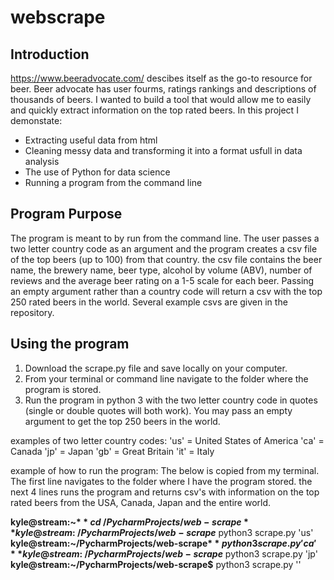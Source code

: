 # webscrape

## Introduction
https://www.beeradvocate.com/ descibes itself as the go-to resource for beer. Beer advocate has user fourms, ratings rankings and descriptions of thousands of beers. I wanted to build a tool that would allow me to easily and quickly extract information on the top rated beers.
In this project I demonstate:
* Extracting useful data from html
* Cleaning messy data and transforming it into a format usfull in data analysis
* The use of Python for data science
* Running a program from the command line

## Program Purpose
The program is meant to by run from the command line. The user passes a two letter country code as an argument and the program creates a csv file of the top beers (up to 100) from that country. the csv file contains the beer name, the brewery name, beer type, alcohol by volume (ABV), number of reviews and the average beer rating on a 1-5 scale for each beer. Passing an empty argument rather than a country code will return a csv with the top 250 rated beers in the world. Several example csvs are given in the repository.

## Using the program
1. Download the scrape.py file and save locally on your computer.
2. From your terminal or command line navigate to the folder where the program is stored.
3. Run the program in python 3 with the two letter country code in quotes (single or double quotes will both work). You may pass an empty argument to get the top 250 beers in the world.

examples of two letter country codes:
'us' = United States of America
'ca' = Canada
'jp' = Japan
'gb' = Great Britain
'it' = Italy

example of how to run the program:
The below is copied from my terminal. The first line navigates to the folder where I have the program stored. the next 4 lines runs the program and returns csv's with information on the top rated beers from the USA, Canada, Japan and the entire world.

**kyle@stream:~$** cd ~/PycharmProjects/web-scrape
**kyle@stream:~/PycharmProjects/web-scrape$** python3 scrape.py 'us'
**kyle@stream:~/PycharmProjects/web-scrape$** python3 scrape.py 'ca'
**kyle@stream:~/PycharmProjects/web-scrape$** python3 scrape.py 'jp'
**kyle@stream:~/PycharmProjects/web-scrape$** python3 scrape.py ''


